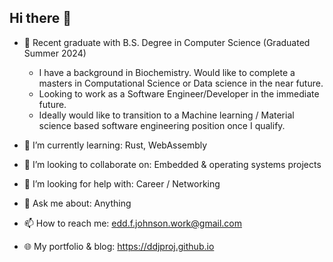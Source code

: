 ## Hi there 👋

- 🔭 Recent graduate with B.S. Degree in Computer Science (Graduated Summer 2024)
  - I have a background in Biochemistry. Would like to complete a masters in Computational Science or Data science in the near future.
  - Looking to work as a Software Engineer/Developer in the immediate future.
  - Ideally would like to transition to a Machine learning / Material science based software engineering position once I qualify.

- 🌱 I’m currently learning: Rust, WebAssembly
- 👯 I’m looking to collaborate on: Embedded & operating systems projects
- 🤔 I’m looking for help with: Career / Networking
- 💬 Ask me about: Anything
- 📫 How to reach me: edd.f.johnson.work@gmail.com
- 🌐 My portfolio & blog: <https://ddjproj.github.io>

